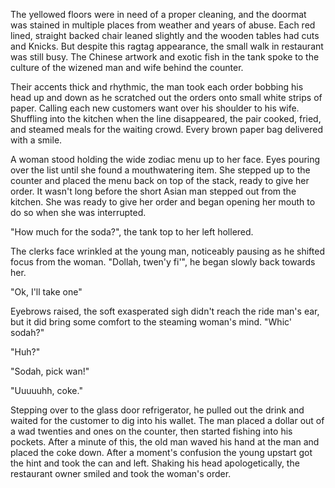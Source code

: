 The yellowed floors were in need of a proper cleaning, and the doormat
was stained in multiple places from weather and years of abuse. Each red
lined, straight backed chair leaned slightly and the wooden tables had
cuts and Knicks. But despite this ragtag appearance, the small walk in
restaurant was still busy. The Chinese artwork and exotic fish in the
tank spoke to the culture of the wizened man and wife behind the
counter.

Their accents thick and rhythmic, the man took each order bobbing his
head up and down as he scratched out the orders onto small white strips
of paper. Calling each new customers want over his shoulder to his wife.
Shuffling into the kitchen when the line disappeared, the pair cooked,
fried, and steamed meals for the waiting crowd. Every brown paper bag
delivered with a smile.

A woman stood holding the wide zodiac menu up to her face. Eyes pouring
over the list until she found a mouthwatering item. She stepped up to
the counter and placed the menu back on top of the stack, ready to give
her order. It wasn't long before the short Asian man stepped out from
the kitchen. She was ready to give her order and began opening her mouth
to do so when she was interrupted.

"How much for the soda?", the tank top to her left hollered.

The clerks face wrinkled at the young man, noticeably pausing as he
shifted focus from the woman. "Dollah, twen'y fi'", he began slowly back
towards her.

"Ok, I'll take one"

Eyebrows raised, the soft exasperated sigh didn't reach the ride man's
ear, but it did bring some comfort to the steaming woman's mind. "Whic'
sodah?"

"Huh?"

"Sodah, pick wan!"

"Uuuuuhh, coke."

Stepping over to the glass door refrigerator, he pulled out the drink
and waited for the customer to dig into his wallet. The man placed a
dollar out of a wad twenties and ones on the counter, then started
fishing into his pockets. After a minute of this, the old man waved his
hand at the man and placed the coke down. After a moment's confusion the
young upstart got the hint and took the can and left. Shaking his head
apologetically, the restaurant owner smiled and took the woman's order.
